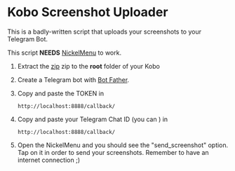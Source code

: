 # Kobo Screenshot Uploader

This is a badly-written script that uploads your screenshots to your Telegram Bot.

This script **NEEDS**  [NickelMenu](https://github.com/pgaskin/NickelMenu) to work.

1. Extract the [zip](https://github.com/luke-gto/kobo-screenshot-uploader/releases/) zip to the **root** folder of your Kobo

2. Create a Telegram bot with [Bot Father](https://t.me/BotFather).

3. Copy and paste  the TOKEN in 

      ```http://localhost:8888/callback/```

4. Copy and paste your Telegram Chat ID (you can ) in 

      ```http://localhost:8888/callback/```

5. Open the NickelMenu and you should see the "send_screenshot" option. Tap on it in order to send your screenshots. Remember to have an internet connection ;) 

